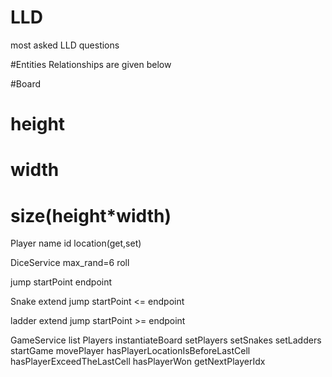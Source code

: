 # LLD
most asked LLD questions

#Entities Relationships are given below

#Board
#  height
#  width
#  size(height*width)

Player
   name
   id
   location(get,set)

DiceService
  max_rand=6
  roll
 
jump
  startPoint
  endpoint
  
Snake extend jump
     startPoint <= endpoint
    
ladder extend jump
      startPoint >= endpoint

GameService
      list Players
      instantiateBoard
      setPlayers
      setSnakes
      setLadders
      startGame
      movePlayer
      hasPlayerLocationIsBeforeLastCell
      hasPlayerExceedTheLastCell
      hasPlayerWon
      getNextPlayerIdx
  



